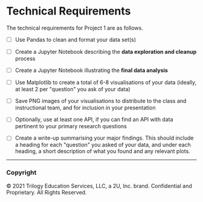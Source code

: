 # Technical Requirements

The technical requirements for Project 1 are as follows.

* [ ] Use Pandas to clean and format your data set(s)

* [ ] Create a Jupyter Notebook describing the **data exploration and cleanup** process

* [ ] Create a Jupyter Notebook illustrating the **final data analysis**

* [ ] Use Matplotlib to create a total of 6-8 visualisations of your data (ideally, at least 2 per "question" you ask of your data)

* [ ] Save PNG images of your visualisations to distribute to the class and instructional team, and for inclusion in your presentation

* [ ] Optionally, use at least one API, if you can find an API with data pertinent to your primary research questions

* [ ] Create a write-up summarising your major findings. This should include a heading for each "question" you asked of your data, and under each heading, a short description of what you found and any relevant plots.

- - -

### Copyright

© 2021 Trilogy Education Services, LLC, a 2U, Inc. brand. Confidential and Proprietary. All Rights Reserved.
